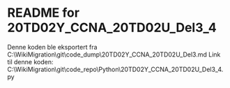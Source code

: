 # README for 20TD02Y_CCNA_20TD02U_Del3_4
Denne koden ble eksportert fra C:\WikiMigration\git\code_dump\20TD02Y_CCNA_20TD02U_Del3.md
Link til denne koden: C:\WikiMigration\git\code_repo\Python\20TD02Y_CCNA_20TD02U_Del3_4.py
